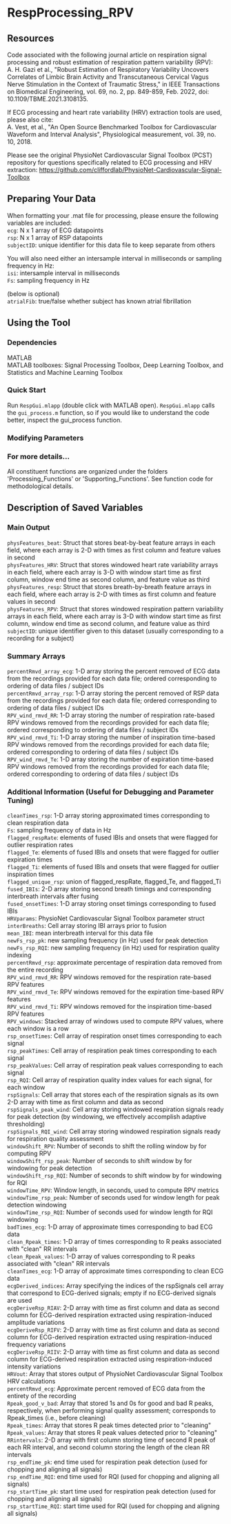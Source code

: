 # RespProcessing_RPV

## Resources
Code associated with the following journal article on respiration signal processing and robust estimation of respiration pattern variability (RPV): <br/>
A. H. Gazi et al., "Robust Estimation of Respiratory Variability Uncovers Correlates of Limbic Brain Activity and Transcutaneous Cervical Vagus Nerve Stimulation in the Context of Traumatic Stress," in IEEE Transactions on Biomedical Engineering, vol. 69, no. 2, pp. 849-859, Feb. 2022, doi: 10.1109/TBME.2021.3108135.

If ECG processing and heart rate variability (HRV) extraction tools are used, please also cite: <br/>
A. Vest, et al., "An Open Source Benchmarked Toolbox for Cardiovascular Waveform and Interval Analysis", Physiological measurement, vol. 39, no. 10, 2018. <br/>

Please see the original PhysioNet Cardiovascular Signal Toolbox (PCST) repository for questions specifically related to ECG processing and HRV extraction: 
https://github.com/cliffordlab/PhysioNet-Cardiovascular-Signal-Toolbox


## Preparing Your Data

When formatting your .mat file for processing, please ensure the following variables are included: <br/>
`ecg`: N x 1 array of ECG datapoints<br/>
`rsp`: N x 1 array of RSP datapoints<br/>
`subjectID`: unique identifier for this data file to keep separate from others<br/>

You will also need either an intersample interval in milliseconds or sampling frequency in Hz: <br/>
`isi`: intersample interval in milliseconds<br/>
`Fs`: sampling frequency in Hz<br/>

(below is optional)<br/>
`atrialFib`: true/false whether subject has known atrial fibrillation<br/>

## Using the Tool
### Dependencies
MATLAB <br/>
MATLAB toolboxes: Signal Processing Toolbox, Deep Learning Toolbox, and Statistics and Machine Learning Toolbox

### Quick Start 
Run `RespGui.mlapp` (double click with MATLAB open). `RespGui.mlapp` calls the `gui_process.m` function, so if you would like to understand the code better, inspect the gui_process function.

### Modifying Parameters


### For more details...
All constituent functions are organized under the folders 'Processing_Functions' or 'Supporting_Functions'. See function code for methodological details.


## Description of Saved Variables
### Main Output
`physFeatures_beat`: Struct that stores beat-by-beat feature arrays in each field, where each array is 2-D with times as first column and feature values in second<br/>
`physFeatures_HRV`: Struct that stores windowed heart rate variability arrays in each field, where each array is 3-D with window start time as first column, window end time as second column, and feature value as third<br/>
`physFeatures_resp`: Struct that stores breath-by-breath feature arrays in each field, where each array is 2-D with times as first column and feature values in second<br/>
`physFeatures_RPV`: Struct that stores windowed respiration pattern variability arrays in each field, where each array is 3-D with window start time as first column, window end time as second column, and feature value as third<br/>
`subjectID`: unique identifier given to this dataset (usually corresponding to a recording for a subject)<br/>


### Summary Arrays
`percentRmvd_array_ecg`: 1-D array storing the percent removed of ECG data from the recordings provided for each data file; ordered corresponding to ordering of data files / subject IDs<br/>
`percentRmvd_array_rsp`: 1-D array storing the percent removed of RSP data from the recordings provided for each data file; ordered corresponding to ordering of data files / subject IDs<br/>
`RPV_wind_rmvd_RR`: 1-D array storing the number of respiration rate-based RPV windows removed from the recordings provided for each data file; ordered corresponding to ordering of data files / subject IDs<br/>
`RPV_wind_rmvd_Ti`: 1-D array storing the number of inspiration time-based RPV windows removed from the recordings provided for each data file; ordered corresponding to ordering of data files / subject IDs<br/>
`RPV_wind_rmvd_Te`: 1-D array storing the number of expiration time-based RPV windows removed from the recordings provided for each data file; ordered corresponding to ordering of data files / subject IDs<br/>


### Additional Information (Useful for Debugging and Parameter Tuning)
`cleanTimes_rsp`: 1-D array storing approximated times corresponding to clean respiration data<br/>
`Fs`: sampling frequency of data in Hz<br/>
`flagged_respRate`: elements of fused IBIs and onsets that were flagged for outlier respiration rates<br/>
`flagged_Te`: elements of fused IBIs and onsets that were flagged for outlier expiration times<br/>
`flagged_Ti`: elements of fused IBIs and onsets that were flagged for outlier inspiration times<br/>
`flagged_unique_rsp`: union of flagged_respRate, flagged_Te, and flagged_Ti<br/>
`fused_IBIs`: 2-D array storing second breath timings and corresponding interbreath intervals after fusing<br/>
`fused_onsetTimes`: 1-D array storing onset timings corresponding to fused IBIs<br/>
`HRVparams`: PhysioNet Cardiovascular Signal Toolbox parameter struct<br/>
`interBreaths`: Cell array storing IBI arrays prior to fusion<br/>
`mean_IBI`: mean interbreath interval for this data file<br/>
`newFs_rsp_pk`: new sampling frequency (in Hz) used for peak detection<br/>
`newFs_rsp_RQI`: new sampling frequency (in Hz) used for respiration quality indexing<br/>
`percentRmvd_rsp`: approximate percentage of respiration data removed from the entire recording<br/>
`RPV_wind_rmvd_RR`: RPV windows removed for the respiration rate-based RPV features<br/>
`RPV_wind_rmvd_Te`: RPV windows removed for the expiration time-based RPV features<br/>
`RPV_wind_rmvd_Ti`: RPV windows removed for the inspiration time-based RPV features<br/>
`RPV_windows`: Stacked array of windows used to compute RPV values, where each window is a row<br/>
`rsp_onsetTimes`: Cell array of respiration onset times corresponding to each signal<br/>
`rsp_peakTimes`: Cell array of respiration peak times corresponding to each signal<br/>
`rsp_peakValues`: Cell array of respiration peak values corresponding to each signal<br/>
`rsp_RQI`: Cell array of respiration quality index values for each signal, for each window<br/>
`rspSignals`: Cell array that stores each of the respiration signals as its own 2-D array with time as first column and data as second<br/>
`rspSignals_peak_wind`: Cell array storing windowed respiration signals ready for peak detection (by windowing, we effectively accomplish adaptive thresholding)<br/>
`rspSignals_RQI_wind`: Cell array storing windowed respiration signals ready for respiration quality assessment<br/>
`windowShift_RPV`: Number of seconds to shift the rolling window by for computing RPV<br/>
`windowShift_rsp_peak`: Number of seconds to shift window by for windowing for peak detection<br/>
`windowShift_rsp_RQI`: Number of seconds to shift window by for windowing for RQI<br/>
`windowTime_RPV`: Window length, in seconds, used to compute RPV metrics<br/>
`windowTime_rsp_peak`: Number of seconds used for window length for peak detection windowing<br/>
`windowTime_rsp_RQI`: Number of seconds used for window length for RQI windowing<br/>
`badTimes_ecg`: 1-D array of approximate times corresponding to bad ECG data<br/>
`clean_Rpeak_times`: 1-D array of times corresponding to R peaks associated with "clean" RR intervals<br/>
`clean_Rpeak_values`: 1-D array of values corresponding to R peaks associated with "clean" RR intervals<br/>
`cleanTimes_ecg`: 1-D array of approximate times corresponding to clean ECG data<br/>
`ecgDerived_indices`: Array specifying the indices of the rspSignals cell array that correspond to ECG-derived signals; empty if no ECG-derived signals are used<br/>
`ecgDeriveRsp_RIAV`: 2-D array with time as first column and data as second column for ECG-derived respiration extracted using respiration-induced amplitude variations<br/>
`ecgDeriveRsp_RIFV`: 2-D array with time as first column and data as second column for ECG-derived respiration extracted using respiration-induced frequency variations<br/>
`ecgDeriveRsp_RIIV`: 2-D array with time as first column and data as second column for ECG-derived respiration extracted using respiration-induced intensity variations<br/>
`HRVout`: Array that stores output of PhysioNet Cardiovascular Signal Toolbox HRV calculations<br/>
`percentRmvd_ecg`: Approximate percent removed of ECG data from the entirety of the recording<br/>
`Rpeak_good_v_bad`: Array that stored 1s and 0s for good and bad R peaks, respectively, when performing signal quality assessment; corresponds to Rpeak_times (i.e., before cleaning)<br/>
`Rpeak_times`: Array that stores R peak times detected prior to "cleaning"<br/>
`Rpeak_values`: Array that stores R peak values detected prior to "cleaning"<br/>
`RRintervals`: 2-D array with first column storing time of second R peak of each RR interval, and second column storing the length of the clean RR intervals<br/>
`rsp_endTime_pk`: end time used for respiration peak detection (used for chopping and aligning all signals)<br/>
`rsp_endTime_RQI`: end time used for RQI (used for chopping and aligning all signals)<br/>
`rsp_startTime_pk`: start time used for respiration peak detection (used for chopping and aligning all signals)<br/>
`rsp_startTime_RQI`: start time used for RQI (used for chopping and aligning all signals)<br/>
